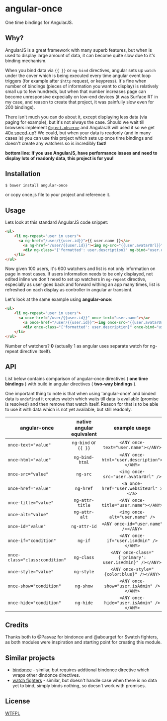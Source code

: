 angular-once
=====================

One time bindings for AngularJS.
## Why?

AngularJS is a great framework with many superb features, but when is used to display large amount 
of data, it can become quite slow due to it's binding mechanism.

When you bind data via `{{ }}` or `ng-bind` directives, 
angular sets up `watch` under the cover which is being executed every time angular event loop triggers (for example after `$http` request, or keypress).
It's fine when number of bindings (pieces of information you want to display) is relatively small up to few hundreds,
but when that number increases page can become unresponsive expecially on low-end devices
(it was Surface RT in my case, and reason to create that project, it was painfully slow even for 200 bindings).

There isn't much you can do about it, except displaying less data (via paging for example), but it's not always the case.
Should we wait till browsers implement [`Object.observe`](http://updates.html5rocks.com/2012/11/Respond-to-change-with-Object-observe) and AngularJS 
will used it so we get [40x speed-up](https://mail.mozilla.org/pipermail/es-discuss/2012-September/024978.html)?
We could, but when your data is readonly (and in many cases is) you can use this project which sets up once time bindings 
and doesn't create any watchers so is incredibly **fast**!

**bottom line: If you use AngularJS, have performance issues and need to display lots of readonly data, this project is for you!**




## Installation

```sh
$ bower install angular-once
```

or copy once.js file to your project and reference it.

## Usage

Lets look at this standard AngularJS code snippet:

```html
<ul>
	<li ng-repeat="user in users">
	  <a ng-href="/user/{{user.id}}">{{ user.name }}</a>
		<a ng-href="/user/{{user.id}}"><img ng-src="{{user.avatarUrl}}"></a>
		<div ng-class="{'formatted': user.description}" ng-bind="user.description"></div>
	</li>
</ul>
```

Now given 100 users, it's 600 watchers and list is not only information on page in most cases.
If users information needs to be only displayed, not edited inline we don't need to set up watchers in `ng-repeat` directive,
especially as user goes back and forward withing an app many times, list is refreshed on each display as controller in angular ar transient.

Let's look at the same example using **angular-once**:
```html
<ul>
	<li ng-repeat="user in users">
	  <a once-href="/user/{{user.id}}" once-text="user.name"></a>
		<a once-href="/user/{{user.id}}"><img once-src="{{user.avatarUrl}}"></a>
		<div once-class="{'formatted': user.description}" once-bind="user.description"></div>
	</li>
</ul>
```
Number of watchers? **0** (actually 1 as angular uses separate watch for ng-repeat directive itself).


## API

List below contains comparison of angular-once directives ( **one time bindings** ) with  build in angular directives ( **two-way bindings** ).

One important thing to note is that when using 'angular-once' and binded data is `undefined` it creates watch which waits till data is available (promise is resolved)
and then remove that watch itself. Reason for that is to be able to use it with data which is not yet available, but still readonly.

| 	angular-once | native angular equivalent  | example usage  |
| ------------- |:-------------:|:-----:|
| `once-text="value"`     | `ng-bind` or `{{ }}`  |`<ANY once-text="user.name"></ANY>`|
| `once-html="value"`     | `ng-bind-html` |`<ANY once-html="user.description"></ANY>`|
| `once-src="value"`     | `ng-src` |`<img once-src="user.avatarUrl" />`|
| `once-href="value"`     | `ng-href` |`<a once-href="user.websiteUrl" ></a>`|
| `once-title="value"`     | `ng-attr-title` |`<ANY once-title="user.name"></ANY>`|
| `once-alt="value"`     | `ng-attr-alt` |`<img once-alt="user.name" />`|
| `once-id="value"`     | `ng-attr-id` |`<ANY once-id="user.name" /></ANY>`|
| `once-if="condition"`     | `ng-if` |`<ANY once-if="user.isAdmin" /></ANY>`|
| `once-class="class:condition"`     | `ng-class` |`<ANY once-class="{'primary': user.isAdmin}" /></ANY>`|
| `once-style="value"`     | `ng-style` |`<ANY once-style="{color:blue}" /></ANY>`|
| `once-show="condition"`     | `ng-show` |`<ANY once-show="user.isAdmin" /></ANY>`|
| `once-hide="condition"`     | `ng-hide` |`<ANY once-hide="user.isAdmin" /></ANY>`|
## Credits
Thanks both to @Pasvaz for bindonce and @abourget for $watch fighters, as both modules were inspiration and starting point for creating this module.

## Similar projects
* [bindonce](https://github.com/Pasvaz/bindonce) - similar, but requires addtional bindonce directive which wraps other dindonce directives.
* [watch fighters](https://github.com/abourget/abourget-angular) - similar, but doesn't handle case when there is no data yet to bind, simply binds nothing, so doesn't work with promises.

## License
  [WTFPL](LICENSE.txt)
